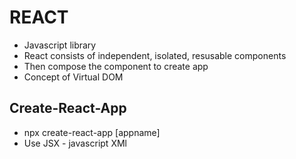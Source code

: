 # REACT

* Javascript library
* React consists of independent, isolated, resusable components
* Then compose the component to create app
* Concept of Virtual DOM

## Create-React-App

* npx create-react-app [appname]
* Use JSX - javascript XMl